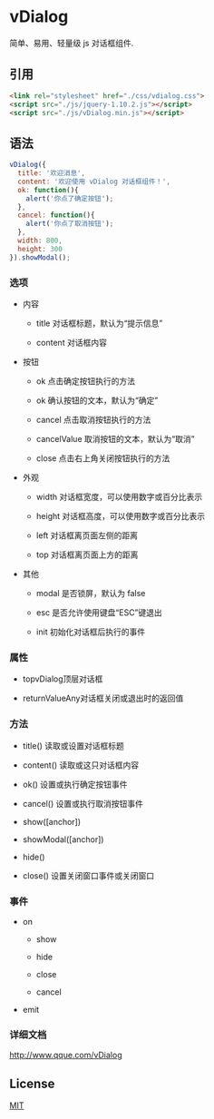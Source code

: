 # vDialog

  简单、易用、轻量级 js 对话框组件.

## 引用

```html
<link rel="stylesheet" href="./css/vdialog.css">
<script src="./js/jquery-1.10.2.js"></script>
<script src="./js/vDialog.min.js"></script>
```

## 语法

```js
vDialog({
  title: '欢迎消息',
  content: '欢迎使用 vDialog 对话框组件！',
  ok: function(){
    alert('你点了确定按钮');
  },
  cancel: function(){
    alert('你点了取消按钮');
  },
  width: 800,
  height: 300
}).showModal();
```

### 选项

* 内容

  * title 对话框标题，默认为“提示信息”

  * content 对话框内容

* 按钮

  * ok 点击确定按钮执行的方法

  * ok 确认按钮的文本，默认为“确定”

  * cancel 点击取消按钮执行的方法

  * cancelValue 取消按钮的文本，默认为“取消”

  * close 点击右上角关闭按钮执行的方法

* 外观

  * width 对话框宽度，可以使用数字或百分比表示

  * height 对话框高度，可以使用数字或百分比表示

  * left 对话框离页面左侧的距离

  * top 对话框离页面上方的距离

* 其他

  * modal 是否锁屏，默认为 false

  * esc 是否允许使用键盘“ESC”键退出

  * init 初始化对话框后执行的事件

### 属性

* topvDialog顶层对话框

* returnValueAny对话框关闭或退出时的返回值

### 方法

* title() 读取或设置对话框标题

* content() 读取或这只对话框内容

* ok() 设置或执行确定按钮事件

* cancel() 设置或执行取消按钮事件

* show([anchor])

* showModal([anchor])

* hide()

* close() 设置关闭窗口事件或关闭窗口

### 事件

* on

  * show

  * hide

  * close

  * cancel

* emit

### 详细文档

http://www.qque.com/vDialog


## License

  [MIT](LICENSE)